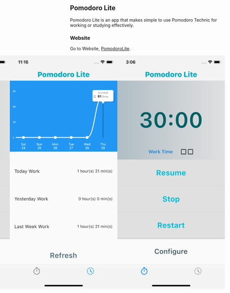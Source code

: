 ## Pomodoro Lite

Pomodoro Lite is an app that makes simple to use Pomodoro Technic for working or studying effectively.

### Website
Go to Website, <a href="https://stelselim.github.io/PomodoroLite"> PomodoroLite</a>.



<view style="display: flex;
  flex-direction: row-reverse;">
<img src="https://github.com/stelselim/PomodoroLite/blob/master/ss/2.png" width=350/>
<img src="https://github.com/stelselim/PomodoroLite/blob/master/ss/3.png" width=350/>
<img src="https://github.com/stelselim/PomodoroLite/blob/master/ss/1.png" width=350/>
<img src="https://github.com/stelselim/PomodoroLite/blob/master/ss/4.png" width=350/>
</view>
